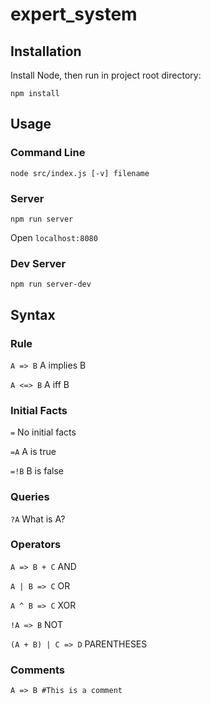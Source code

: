 # expert_system

## Installation

Install Node, then run in project root directory:

`npm install`

## Usage

### Command Line

`node src/index.js [-v] filename`

### Server

`npm run server`

Open `localhost:8080`

### Dev Server

`npm run server-dev`

## Syntax

### Rule

`A => B`            A implies B

`A <=> B`           A iff B

### Initial Facts

`=`                 No initial facts

`=A`                A is true

`=!B`               B is false

### Queries

`?A`                What is A?

### Operators

`A => B + C`        AND

`A | B => C`        OR

`A ^ B => C`        XOR

`!A => B`           NOT

`(A + B) | C => D`  PARENTHESES

### Comments

`A => B #This is a comment`

